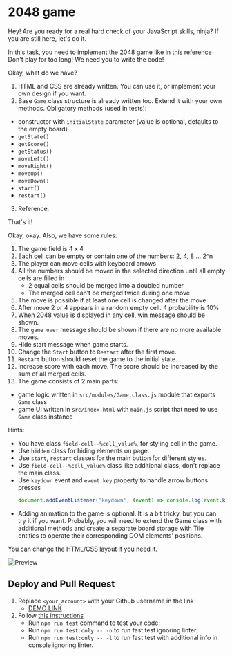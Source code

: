 # 2048 game

Hey! Are you ready for a real hard check of your JavaScript skills, ninja?
If you are still here, let's do it.

In this task, you need to implement the 2048 game like in [this reference](https://play2048.co/)
Don't play for too long! We need you to write the code!

Okay, what do we have?

1. HTML and CSS are already written. You can use it, or implement your own design if you want.
2. Base `Game` class structure is already written too. Extend it with your own methods. Obligatory methods (used in tests):

- constructor with `initialState` parameter (value is optional, defaults to the empty board)
- `getState()`
- `getScore()`
- `getStatus()`
- `moveLeft()`
- `moveRight()`
- `moveUp()`
- `moveDown()`
- `start()`
- `restart()`

3. Reference.

That's it!

Okay, okay. Also, we have some rules:

1. The game field is 4 x 4
2. Each cell can be empty or contain one of the numbers: 2, 4, 8 ... 2^n
3. The player can move cells with keyboard arrows
4. All the numbers should be moved in the selected direction until all empty cells are filled in
   - 2 equal cells should be merged into a doubled number
   - The merged cell can’t be merged twice during one move
5. The move is possible if at least one cell is changed after the move
6. After move 2 or 4 appears in a random empty cell. 4 probability is 10%
7. When 2048 value is displayed in any cell, win message should be shown.
8. The `game over` message should be shown if there are no more available moves.
9. Hide start message when game starts.
10. Change the `Start` button to `Restart` after the first move.
11. `Restart` button should reset the game to the initial state.
12. Increase score with each move. The score should be increased by the sum of all merged cells.
13. The game consists of 2 main parts:

- game logic written in `src/modules/Game.class.js` module that exports `Game` class
- game UI written in `src/index.html` with `main.js` script that need to use `Game` class instance

Hints:

- You have class `field-cell--%cell_value%`, for styling cell in the game.
- Use `hidden` class for hiding elements on page.
- Use `start`, `restart` classes for the main button for different styles.
- Use `field-cell--%cell_value%` class like additional class, don't replace the main class.
- Use `keydown` event and `event.key` property to handle arrow buttons presses
  ```js
  document.addEventListener('keydown', (event) => console.log(event.key));
  ```
- Adding animation to the game is optional. It is a bit tricky, but you can try it if you want. Probably, you will need to extend the Game class with additional methods and create a separate board storage with Tile entities to operate their corresponding DOM elements' positions.

You can change the HTML/CSS layout if you need it.

![Preview](./src/images/reference.png)

## Deploy and Pull Request

1. Replace `<your_account>` with your Github username in the link
   - [DEMO LINK](https://Alexraiv.github.io/js_2048_game/)
2. Follow [this instructions](https://mate-academy.github.io/layout_task-guideline/)
   - Run `npm run test` command to test your code;
   - Run `npm run test:only -- -n` to run fast test ignoring linter;
   - Run `npm run test:only -- -l` to run fast test with additional info in console ignoring linter.
